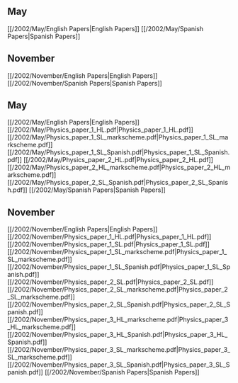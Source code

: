 
## May
[[/2002/May/English Papers|English Papers]]
[[/2002/May/Spanish Papers|Spanish Papers]]

## November
[[/2002/November/English Papers|English Papers]]
[[/2002/November/Spanish Papers|Spanish Papers]]

## May
[[/2002/May/English Papers|English Papers]]
[[/2002/May/Physics_paper_1_HL.pdf|Physics_paper_1_HL.pdf]]
[[/2002/May/Physics_paper_1_SL_markscheme.pdf|Physics_paper_1_SL_markscheme.pdf]]
[[/2002/May/Physics_paper_1_SL_Spanish.pdf|Physics_paper_1_SL_Spanish.pdf]]
[[/2002/May/Physics_paper_2_HL.pdf|Physics_paper_2_HL.pdf]]
[[/2002/May/Physics_paper_2_HL_markscheme.pdf|Physics_paper_2_HL_markscheme.pdf]]
[[/2002/May/Physics_paper_2_SL_Spanish.pdf|Physics_paper_2_SL_Spanish.pdf]]
[[/2002/May/Spanish Papers|Spanish Papers]]

## November
[[/2002/November/English Papers|English Papers]]
[[/2002/November/Physics_paper_1_HL.pdf|Physics_paper_1_HL.pdf]]
[[/2002/November/Physics_paper_1_SL.pdf|Physics_paper_1_SL.pdf]]
[[/2002/November/Physics_paper_1_SL_markscheme.pdf|Physics_paper_1_SL_markscheme.pdf]]
[[/2002/November/Physics_paper_1_SL_Spanish.pdf|Physics_paper_1_SL_Spanish.pdf]]
[[/2002/November/Physics_paper_2_SL.pdf|Physics_paper_2_SL.pdf]]
[[/2002/November/Physics_paper_2_SL_markscheme.pdf|Physics_paper_2_SL_markscheme.pdf]]
[[/2002/November/Physics_paper_2_SL_Spanish.pdf|Physics_paper_2_SL_Spanish.pdf]]
[[/2002/November/Physics_paper_3_HL_markscheme.pdf|Physics_paper_3_HL_markscheme.pdf]]
[[/2002/November/Physics_paper_3_HL_Spanish.pdf|Physics_paper_3_HL_Spanish.pdf]]
[[/2002/November/Physics_paper_3_SL_markscheme.pdf|Physics_paper_3_SL_markscheme.pdf]]
[[/2002/November/Physics_paper_3_SL_Spanish.pdf|Physics_paper_3_SL_Spanish.pdf]]
[[/2002/November/Spanish Papers|Spanish Papers]]
